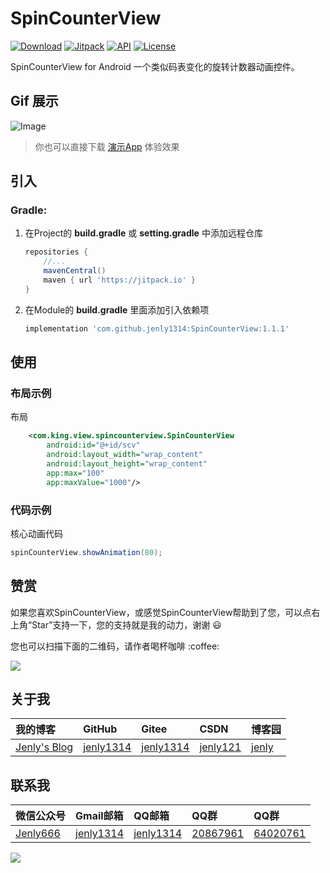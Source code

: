 # SpinCounterView
[![Download](https://img.shields.io/badge/download-App-blue.svg)](https://raw.githubusercontent.com/jenly1314/SpinCounterView/master/app/app-release.apk)
[![Jitpack](https://jitpack.io/v/jenly1314/SpinCounterView.svg)](https://jitpack.io/#jenly1314/SpinCounterView)
[![API](https://img.shields.io/badge/API-15%2B-blue.svg?style=flat)](https://android-arsenal.com/api?level=15)
[![License](https://img.shields.io/badge/license-MIT-blue.svg)](https://opensource.org/licenses/mit-license.php)

SpinCounterView for Android 一个类似码表变化的旋转计数器动画控件。

## Gif 展示
![Image](GIF.gif)

> 你也可以直接下载 [演示App](https://raw.githubusercontent.com/jenly1314/SpinCounterView/master/app/app-release.apk) 体验效果

## 引入

### Gradle:

1. 在Project的 **build.gradle** 或 **setting.gradle** 中添加远程仓库

    ```gradle
    repositories {
        //...
        mavenCentral()
        maven { url 'https://jitpack.io' }
    }
    ```

2. 在Module的 **build.gradle** 里面添加引入依赖项

    ```gradle
    implementation 'com.github.jenly1314:SpinCounterView:1.1.1'
    ```

## 使用

### 布局示例

布局
```Xml
    <com.king.view.spincounterview.SpinCounterView
        android:id="@+id/scv"
        android:layout_width="wrap_content"
        android:layout_height="wrap_content"
        app:max="100"
        app:maxValue="1000"/>
```

### 代码示例

核心动画代码
```Java
spinCounterView.showAnimation(80);
```

## 赞赏
如果您喜欢SpinCounterView，或感觉SpinCounterView帮助到了您，可以点右上角“Star”支持一下，您的支持就是我的动力，谢谢 :smiley:
<p>您也可以扫描下面的二维码，请作者喝杯咖啡 :coffee:

<div>
   <img src="https://jenly1314.github.io/image/page/rewardcode.png">
</div>

## 关于我

| 我的博客                                                                                | GitHub                                                                                  | Gitee                                                                                  | CSDN                                                                                 | 博客园                                                                            |
|:------------------------------------------------------------------------------------|:----------------------------------------------------------------------------------------|:---------------------------------------------------------------------------------------|:-------------------------------------------------------------------------------------|:-------------------------------------------------------------------------------|
| <a title="我的博客" href="https://jenly1314.github.io" target="_blank">Jenly's Blog</a> | <a title="GitHub开源项目" href="https://github.com/jenly1314" target="_blank">jenly1314</a> | <a title="Gitee开源项目" href="https://gitee.com/jenly1314" target="_blank">jenly1314</a>  | <a title="CSDN博客" href="http://blog.csdn.net/jenly121" target="_blank">jenly121</a>  | <a title="博客园" href="https://www.cnblogs.com/jenly" target="_blank">jenly</a>  |

## 联系我

| 微信公众号        | Gmail邮箱                                                                          | QQ邮箱                                                                              | QQ群                                                                                                                       | QQ群                                                                                                                       |
|:-------------|:---------------------------------------------------------------------------------|:----------------------------------------------------------------------------------|:--------------------------------------------------------------------------------------------------------------------------|:--------------------------------------------------------------------------------------------------------------------------|
| [Jenly666](http://weixin.qq.com/r/wzpWTuPEQL4-ract92-R) | <a title="给我发邮件" href="mailto:jenly1314@gmail.com" target="_blank">jenly1314</a> | <a title="给我发邮件" href="mailto:jenly1314@vip.qq.com" target="_blank">jenly1314</a> | <a title="点击加入QQ群" href="https://qm.qq.com/cgi-bin/qm/qr?k=6_RukjAhwjAdDHEk2G7nph-o8fBFFzZz" target="_blank">20867961</a> | <a title="点击加入QQ群" href="https://qm.qq.com/cgi-bin/qm/qr?k=Z9pobM8bzAW7tM_8xC31W8IcbIl0A-zT" target="_blank">64020761</a> |

<div>
   <img src="https://jenly1314.github.io/image/page/footer.png">
</div>



